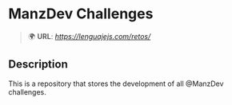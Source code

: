# ManzDev Challenges

>🌍 **URL**: *https://lenguajejs.com/retos/*

## Description

This is a repository that stores the development of all @ManzDev challenges.
